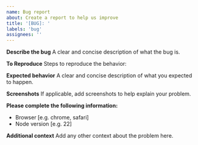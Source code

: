 ```yaml
---
name: Bug report
about: Create a report to help us improve
title: '[BUG]: '
labels: 'bug'
assignees: ''
---
```


**Describe the bug**
A clear and concise description of what the bug is.

**To Reproduce**
Steps to reproduce the behavior:

**Expected behavior**
A clear and concise description of what you expected to happen.

**Screenshots**
If applicable, add screenshots to help explain your problem.

**Please complete the following information:**

- Browser [e.g. chrome, safari]
- Node version [e.g. 22]

**Additional context**
Add any other context about the problem here.
